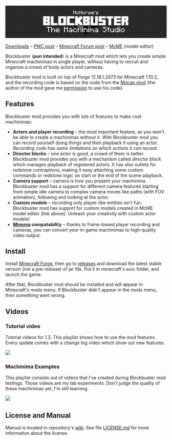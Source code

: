 ![Blockbuster](./logo.png) 

[Downloads](https://github.com/mchorse/blockbuster/releases) – [PMC post](http://www.planetminecraft.com/mod/blockbuster-machinima-mod/) – [Minecraft Forum post](http://www.minecraftforum.net/forums/mapping-and-modding/minecraft-mods/2700216-blockbuster-create-simple-machinimas-and-adventure) – [McME](https://github.com/mchorse/mcme) (model editor)

Blockbuster (**pun intended**) is a Minecraft mod which lets you create simple 
Minecraft machinimas in single player, without having to recruit and organize a 
crowd of body actors and cameras.

Blockbuster mod is built on top of Forge 12.18.1.2073 for Minecraft 1.10.2, and 
the recording code is based on the code from the 
[Mocap mod](http://www.minecraftforum.net/forums/mapping-and-modding/minecraft-mods/1445402-minecraft-motion-capture-mod-mocap-16-000) 
(the author of the mod gave me [permission](http://i.imgur.com/lc1lJB5.png) to use his code).

## Features

Blockbuster mod provides you with lots of features to make cool machinimas:

* **Actors and player recording** – the most important feature, as you won't be able to create a machinimas without it. With Blockbuster mod you can record yourself doing things and then playback it using an actor. *Recording code has some limitations on which actions it can record*. 
* **Director blocks** – one actor is good, a crowd of them is better. Blockbuster mod provides you with a mechanism called *director block* which manages playback of registered actors. It has also outlets for redstone contraptions, making it easy attaching some custom commands or redstone logic on start or the end of the scene playback.
* **Camera support** – camera is how you present your machinima. Blockbuster mod has a support for different camera features starting from simple idle camera to complex camera moves like paths (with FOV animation), following and looking at the actor.
* **Custom models** – recording only player-like entities isn't fun. Blockbuster mod has support for custom models created in McME model editor (link above). Unleash your creativity with custom actor models!
* **[Minema](https://github.com/daipenger/minema) compatability** – thanks to frame-based player recording and cameras, you can convert your in-game machinimas to high-quality video output.

## Install

Install [Minecraft Forge](http://files.minecraftforge.net/), then go to 
[releases](https://github.com/mchorse/blockbuster/releases) and download the 
latest stable version (not a pre-release) of jar file. Put it in minecraft's `mods` folder, and launch the game. 

After that, Blockbuster mod should be installed and will appear in Minecraft's 
mods menu. If Blockbuster didn't appear in the mods menu, then something went 
wrong.

## Videos

### Tutorial video

Tutorial videos for 1.3. This playlist shows how to use the mod features. Every update comes with a change log video which show out new features.

<a href="https://youtube.com/playlist?list=PL6UPd2Tj65nGxteZIdEE_fIga7_HoZJ9w">
    <img src="https://img.youtube.com/vi/WXrBEQZrQ7Q/0.jpg">
</a>

### Machinima Examples

This playlist consists out of videos that I've created during Blockbuster mod testings. Those videos are my lab experiments. Don't judge the quality of these machinimas yet, I'm still learning.

<a href="https://www.youtube.com/watch?v=Q-IdY4VsMFk&index=1&list=PL6UPd2Tj65nFdhjzY-z6yCJuPaEanB2BF">
    <img src="https://img.youtube.com/vi/Q-IdY4VsMFk/0.jpg">
</a>

## License and Manual

Manual is located in repository's [wiki](https://github.com/mchorse/blockbuster/wiki). See file [LICENSE.md](./LICENSE.md) for more information about the license.
